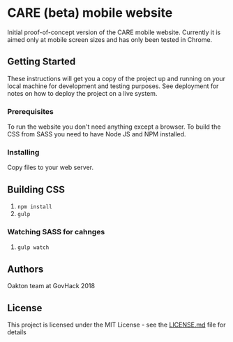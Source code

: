 # CARE (beta) mobile website 

Initial proof-of-concept version of the CARE mobile website.
Currently it is aimed only at mobile screen sizes and has only been tested in Chrome.


## Getting Started

These instructions will get you a copy of the project up and running on your local machine for development and testing purposes. See deployment for notes on how to deploy the project on a live system.


### Prerequisites

To run the website you don't need anything except a browser.
To build the CSS from SASS you need to have Node JS and NPM installed.


### Installing

Copy files to your web server.


## Building CSS

1. `npm install`
2. `gulp`

### Watching SASS for cahnges

1. `gulp watch`


## Authors

Oakton team at GovHack 2018


## License

This project is licensed under the MIT License - see the [LICENSE.md](LICENSE.md) file for details

